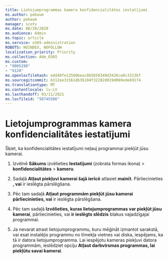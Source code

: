 ```yaml
---
title: Lietojumprogrammas kamera konfidencialitātes iestatījumi
ms.author: pebaum
author: pebaum
manager: scotv
ms.date: 08/20/2020
ms.audience: Admin
ms.topic: article
ms.service: o365-administration
ROBOTS: NOINDEX, NOFOLLOW
localization_priority: Priority
ms.collection: Adm_O365
ms.custom:
- "9005290"
- "9120"
ms.openlocfilehash: edd40fe12560beac0b5650349d3426ce0c3313bf
ms.sourcegitcommit: 6312ee31561db36104f32282d019d069ede69174
ms.translationtype: MT
ms.contentlocale: lv-LV
ms.lasthandoff: 03/11/2021
ms.locfileid: "50745506"
---
```

# <a name="camera-app-privacy-settings"></a>Lietojumprogrammas kamera konfidencialitātes iestatījumi

Šķiet, ka konfidencialitātes iestatījumi neļauj programmai piekļūt jūsu kamerai.

1.  Izvēlnē **Sākums** izvēlieties **Iestatījumi** (zobrata formas ikona) > **konfidencialitātes**  >  **kameru**.

2.  Sadaļā **Atļaut piekļuvi kamerai šajā ierīcē** atlasiet **mainīt**. Pārliecinieties **, vai** ir ieslēgta pārslēgšana.

3.  Pēc tam sadaļā **Atļaut programmām piekļūt jūsu kamerai** **pārliecinieties, vai** ir ieslēgta pārslēgšana.

4.  Pēc tam sadaļā **Izvēlieties, kuras lietojumprogrammas var piekļūt jūsu kamerai**, pārliecinieties, vai **ir ieslēgts slēdzis** blakus vajadzīgajai programmai.

5.  Ja nevarat atrast lietojumprogrammu, kuru mēģināt izmantot sarakstā, vai esat instalējis programmu no tīmekļa vietnes vai diska, iespējams, ka tā ir datora lietojumprogramma. Lai iespējotu kameras piekļuvi datora programmām, ieslēdziet opciju **Atļaut darbvirsmas programmas, lai piekļūtu savai kamerai**.